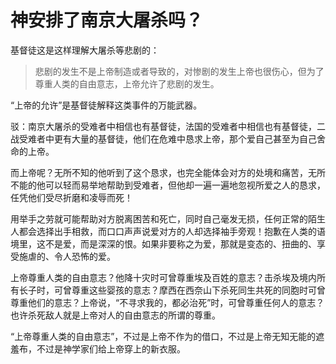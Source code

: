 # 神安排了南京大屠杀吗？

基督徒这是这样理解大屠杀等悲剧的：

>悲剧的发生不是上帝制造或者导致的，对惨剧的发生上帝也很伤心，但为了尊重人类的自由意志，上帝允许了悲剧的发生。

“上帝的允许”是基督徒解释这类事件的万能武器。

驳：南京大屠杀的受难者中相信也有基督徒，法国的受难者中相信也有基督徒，二战受难者中更有大量的基督徒，他们在危难中恳求上帝，那个爱自己甚至为自己舍命的上帝。

而上帝呢？无所不知的他听到了这个恳求，也完全能体会对方的处境和痛苦，无所不能的他可以轻而易举地帮助到受难者，但他却一遍一遍地忽视所爱之人的恳求，任凭他们受尽折磨和凌辱而死！

用举手之劳就可能帮助对方脱离困苦和死亡，同时自己毫发无损，任何正常的陌生人都会选择出手相救，而口口声声说爱对方的人却选择袖手旁观！抱歉在人类的语境里，这不是爱，而是深深的恨。如果非要称之为爱，那就是变态的、扭曲的、享受施虐的、令人恐怖的爱。

上帝尊重人类的自由意志？他降十灾时可曾尊重埃及百姓的意志？击杀埃及境内所有长子时，可曾尊重这些婴孩的意志？摩西在西奈山下杀死同生共死的同胞时可曾尊重他们的意志？上帝说，“不寻求我的，都必治死”时，可曾尊重任何人的意志？也许杀死敌人就是上帝对人的自由意志的所谓的尊重。

“上帝尊重人类的自由意志”，不过是上帝不作为的借口，不过是上帝无知无能的遮羞布，不过是神学家们给上帝穿上的新衣服。